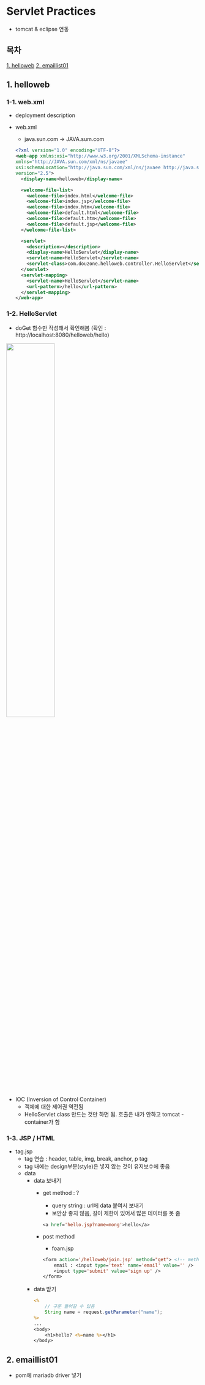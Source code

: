 # Servlet Practices

* tomcat & eclipse 연동

## 목차
[1. helloweb](##1-helloweb)
[2. emaillist01](##2-emaillist01)

## 1. helloweb

### 1-1. web.xml

* deployment description

* web.xml
	* java.sun.com -> JAVA.sum.com

	```xml
	<?xml version="1.0" encoding="UTF-8"?>
	<web-app xmlns:xsi="http://www.w3.org/2001/XMLSchema-instance" 
	xmlns="http://JAVA.sun.com/xml/ns/javaee" 
	xsi:schemaLocation="http://java.sun.com/xml/ns/javaee http://java.sun.com/xml/ns/javaee/web-app_2_5.xsd" 
	version="2.5">
	  <display-name>helloweb</display-name>
	
	  <welcome-file-list>
	    <welcome-file>index.html</welcome-file>
		<welcome-file>index.jsp</welcome-file>	
	    <welcome-file>index.htm</welcome-file>
	    <welcome-file>default.html</welcome-file>
	    <welcome-file>default.htm</welcome-file>
	    <welcome-file>default.jsp</welcome-file>
	  </welcome-file-list>
	
	  <servlet>
	    <description></description>
	    <display-name>HelloServlet</display-name>
	    <servlet-name>HelloServlet</servlet-name>
	    <servlet-class>com.douzone.helloweb.controller.HelloServlet</servlet-class>
	  </servlet>
	  <servlet-mapping>
	    <servlet-name>HelloServlet</servlet-name>
	    <url-pattern>/hello</url-pattern>
	  </servlet-mapping>
	</web-app>
	```

### 1-2. HelloServlet

* doGet 함수만 작성해서 확인해봄 (확인 : http://localhost:8080/helloweb/hello)

<img src="https://user-images.githubusercontent.com/52481037/119318487-59b37380-bcb4-11eb-9ea3-031d4e13f32e.png" width="50%"/>

* IOC (Inversion of Control Container)
    * 객체에 대한 제어권 역전됨
    * HelloServlet class 만드는 것만 하면 됨. 호출은 내가 안하고  tomcat - container가 함


### 1-3. JSP / HTML

* tag.jsp
	* tag 연습 : header, table, img, break, anchor, p tag
	* tag 내에는 design부분(style)은 넣지 않는 것이 유지보수에 좋음
	* data
		* data 보내기
			* get method : ? 
				* query string :  url에 data 붙여서 보내기
				* 보안상 좋지 않음, 길이 제한이 있어서 많은 데이터를 못 줌
				
				```jsp
				<a href='hello.jsp?name=mong'>hello</a>
				```
				
			* post method
				* foam.jsp
				``` jsp
				<form action='/helloweb/join.jsp' method="get"> <!-- method는 post등등 가능 -->
					email : <input type='text' name='email' value='' />
					<input type='submit' value='sign up' />
				</form>
				```
		* data 받기
			```jsp
			<%
				// 구문 들어갈 수 있음
				String name = request.getParameter("name");
			%>
			...
			<body>
				<h1>hello? <%=name %></h1>
			</body>
			```
## 2. emaillist01

* pom에 mariadb driver 넣기

